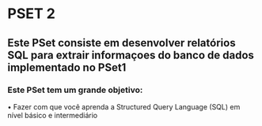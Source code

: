 # PSET 2
## Este PSet consiste em desenvolver relatórios SQL para extrair informaçoes do banco de dados implementado no PSet1
### Este PSet tem um grande objetivo:
• Fazer com que você aprenda a Structured Query Language (SQL) em nível
básico e intermediário
